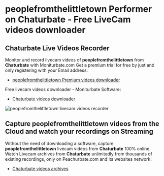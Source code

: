 # peoplefromthelittletown Performer on Chaturbate - Free LiveCam videos downloader

## Chaturbate Live Videos Recorder

Monitor and record livecam videos of **peoplefromthelittletown** from **Chaturbate** with Moniturbate.com
Get a premium trial for free by just and only registering with your Email address:
* [peoplefromthelittletown Premium videos downloader](https://moniturbate.com/request-demo-licence-key.html)

Free livecam videos downloader - Moniturbate Software:
* [Chaturbate videos downloader](https://moniturbate.com/moniturbate-download-software.html)

![peoplefromthelittletown livecam videos recorder](https://peachurnet.com/templates/moniturbate-software.png)


## Capture peoplefromthelittletown videos from the Cloud and watch your recordings on Streaming

Without the need of downloading a software, capture **peoplefromthelittletown** livecam videos from **Chaturbate** 100% online.
Watch Livecam archives from **Chaturbate** unlimitedly from thousands of existing recordings, only on Peachurbate.com and its websites network:
* [Chaturbate videos archives](https://peachurnet.com/)